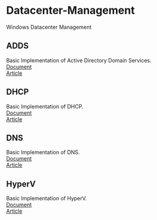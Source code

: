 # Datacenter-Management
Windows Datacenter Management

## ADDS
  Basic Implementation of Active Directory Domain Services. \
  [Document](/ADDS) \
  [Article](https://jadhusan-s.medium.com/active-directory-domain-services-30c46c20401d)

## DHCP
  Basic Implementation of DHCP. \
  [Document](/DHCP) \
  [Article]()

## DNS
  Basic Implementation of DNS. \
  [Document](/DNS) \
  [Article](https://jadhusan-s.medium.com/active-directory-domain-services-30c46c20401d)

## HyperV
  Basic Implementation of HyperV. \
  [Document](/HyperV) \
  [Article]()

